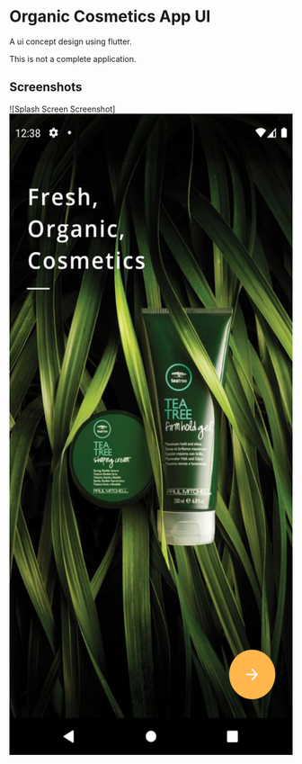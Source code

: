 # Organic Cosmetics App UI

A ui concept design using flutter.

This is not a complete application.

## Screenshots

![Splash Screen Screenshot]<img src="assets/splash_demo.png" width=540 height=1140>
